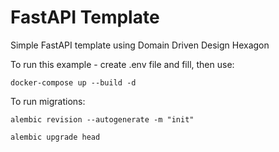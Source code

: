 # FastAPI Template
Simple FastAPI template using Domain Driven Design Hexagon

To run this example - create .env file and fill, then use:
```
docker-compose up --build -d
```

To run migrations:
```
alembic revision --autogenerate -m "init"
```
```
alembic upgrade head
```